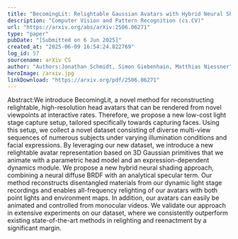 ```yaml
---
title: "BecomingLit: Relightable Gaussian Avatars with Hybrid Neural Shading"
description: "Computer Vision and Pattern Recognition (cs.CV)"
url: "https://arxiv.org/abs/arXiv:2506.06271"
type: "paper"
pubDate: "[Submitted on 6 Jun 2025]"
created_at: "2025-06-09 16:54:24.822769"
log_id: 57
sourcename: arXiv CS
author: "Authors:Jonathan Schmidt, Simon Giebenhain, Matthias Niessner"
heroImage: /arxiv.jpg
linkDownload: "https://arxiv.org/pdf/2506.06271"
---
```


Abstract:We introduce BecomingLit, a novel method for reconstructing relightable, high-resolution head avatars that can be rendered from novel viewpoints at interactive rates. Therefore, we propose a new low-cost light stage capture setup, tailored specifically towards capturing faces. Using this setup, we collect a novel dataset consisting of diverse multi-view sequences of numerous subjects under varying illumination conditions and facial expressions. By leveraging our new dataset, we introduce a new relightable avatar representation based on 3D Gaussian primitives that we animate with a parametric head model and an expression-dependent dynamics module. We propose a new hybrid neural shading approach, combining a neural diffuse BRDF with an analytical specular term. Our method reconstructs disentangled materials from our dynamic light stage recordings and enables all-frequency relighting of our avatars with both point lights and environment maps. In addition, our avatars can easily be animated and controlled from monocular videos. We validate our approach in extensive experiments on our dataset, where we consistently outperform existing state-of-the-art methods in relighting and reenactment by a significant margin.
